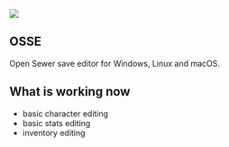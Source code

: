 ![](https://d7.wtf/s/splash.png)  

## OSSE
Open Sewer save editor for Windows, Linux and macOS.

## What is working now
 - basic character editing  
 - basic stats editing  
 - inventory editing
